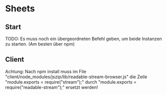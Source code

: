 # Sheets

## Start

TODO: Es muss noch ein übergeordneten Befehl geben, um beide Instanzen zu starten.
(Am besten über npm)

## Client
Achtung: Nach npm install muss im File "client/node_modules/jszip/lib/readable-stream-browser.js" die Zeile "module.exports = require("stream");" durch "module.exports = require("readable-stream");" ersetzt werden!

